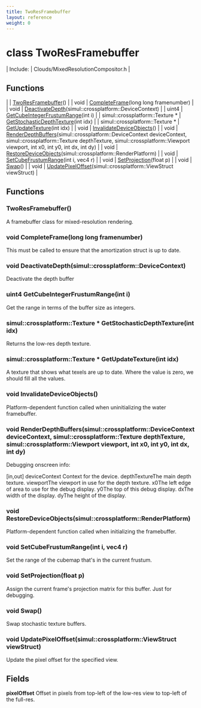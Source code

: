 ```yaml
---
title: TwoResFramebuffer
layout: reference
weight: 0
---
```

class TwoResFramebuffer
===

| Include: | Clouds/MixedResolutionCompositor.h |



Functions
---

|  | [TwoResFramebuffer](#TwoResFramebuffer)() |
| void | [CompleteFrame](#CompleteFrame)(long long framenumber) |
| void | [DeactivateDepth](#DeactivateDepth)(simul::crossplatform::DeviceContext) |
| uint4 | [GetCubeIntegerFrustumRange](#GetCubeIntegerFrustumRange)(int i) |
| simul::crossplatform::Texture * | [GetStochasticDepthTexture](#GetStochasticDepthTexture)(int idx) |
| simul::crossplatform::Texture * | [GetUpdateTexture](#GetUpdateTexture)(int idx) |
| void | [InvalidateDeviceObjects](#InvalidateDeviceObjects)() |
| void | [RenderDepthBuffers](#RenderDepthBuffers)(simul::crossplatform::DeviceContext deviceContext, simul::crossplatform::Texture depthTexture, simul::crossplatform::Viewport viewport, int x0, int y0, int dx, int dy) |
| void | [RestoreDeviceObjects](#RestoreDeviceObjects)(simul::crossplatform::RenderPlatform) |
| void | [SetCubeFrustumRange](#SetCubeFrustumRange)(int i, vec4 r) |
| void | [SetProjection](#SetProjection)(float p) |
| void | [Swap](#Swap)() |
| void | [UpdatePixelOffset](#UpdatePixelOffset)(simul::crossplatform::ViewStruct viewStruct) |


Functions
---

### <a name="TwoResFramebuffer"/> TwoResFramebuffer()
A framebuffer class for mixed-resolution rendering.

### <a name="CompleteFrame"/>void CompleteFrame(long long framenumber)
This must be called to ensure that the amortization struct is up to date.

### <a name="DeactivateDepth"/>void DeactivateDepth(simul::crossplatform::DeviceContext)
Deactivate the depth buffer

### <a name="GetCubeIntegerFrustumRange"/>uint4 GetCubeIntegerFrustumRange(int i)
Get the range in terms of the buffer size as integers.

### <a name="GetStochasticDepthTexture"/>simul::crossplatform::Texture * GetStochasticDepthTexture(int idx)
Returns the low-res depth texture.

### <a name="GetUpdateTexture"/>simul::crossplatform::Texture * GetUpdateTexture(int idx)
A texture that shows what texels are up to date. Where the value is zero, we should fill all the values.

### <a name="InvalidateDeviceObjects"/>void InvalidateDeviceObjects()
Platform-dependent function called when uninitializing the water framebuffer.

### <a name="RenderDepthBuffers"/>void RenderDepthBuffers(simul::crossplatform::DeviceContext deviceContext, simul::crossplatform::Texture depthTexture, simul::crossplatform::Viewport viewport, int x0, int y0, int dx, int dy)
Debugging onscreen info:

[in,out] deviceContext   Context for the device.
depthTextureThe main depth texture.
viewportThe viewport in use for the depth texture.
x0The left edge of area to use for the debug display.
y0The top of this debug display.
dxThe width of the display.
dyThe height of the display.

### <a name="RestoreDeviceObjects"/>void RestoreDeviceObjects(simul::crossplatform::RenderPlatform)
Platform-dependent function called when initializing the framebuffer.

### <a name="SetCubeFrustumRange"/>void SetCubeFrustumRange(int i, vec4 r)
Set the range of the cubemap that's in the current frustum.

### <a name="SetProjection"/>void SetProjection(float p)
Assign the current frame's projection matrix for this buffer. Just for debugging.

### <a name="Swap"/>void Swap()
Swap stochastic texture buffers.

### <a name="UpdatePixelOffset"/>void UpdatePixelOffset(simul::crossplatform::ViewStruct viewStruct)
Update the pixel offset for the specified view.

Fields
---

**pixelOffset**  Offset in pixels from top-left of the low-res view to top-left of the full-res.
